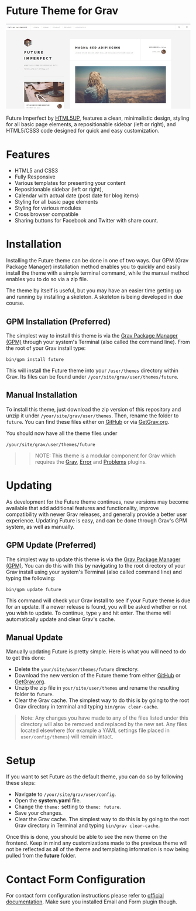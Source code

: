 # Future Theme for Grav

![Future](screenshot.jpg)

Future Imperfect by [HTML5UP](http://www.html5up.net), features a clean, minimalistic design, styling for all basic page elements, a repositionable sidebar (left or right), and HTML5/CSS3 code designed for quick and easy customization.

# Features

* HTML5 and CSS3
* Fully Responsive
* Various templates for presenting your content
* Repositionable sidebar (left or right),
* Calendar with actual date (post date for blog items)
* Styling for all basic page elements
* Styling for various modules
* Cross browser compatible
* Sharing buttons for Facebook and Twitter with share count.

# Installation

Installing the Future theme can be done in one of two ways. Our GPM (Grav Package Manager) installation method enables you to quickly and easily install the theme with a simple terminal command, while the manual method enables you to do so via a zip file.

The theme by itself is useful, but you may have an easier time getting up and running by installing a skeleton. A skeleton is being developed in due course.

## GPM Installation (Preferred)

The simplest way to install this theme is via the [Grav Package Manager (GPM)](http://learn.getgrav.org/advanced/grav-gpm) through your system's Terminal (also called the command line).  From the root of your Grav install type:

    bin/gpm install future

This will install the Future theme into your `/user/themes` directory within Grav. Its files can be found under `/your/site/grav/user/themes/future`.

## Manual Installation

To install this theme, just download the zip version of this repository and unzip it under `/your/site/grav/user/themes`. Then, rename the folder to `future`. You can find these files either on [GitHub](https://github.com/absalomedia/grav-theme-future) or via [GetGrav.org](http://getgrav.org/downloads/themes).

You should now have all the theme files under

    /your/site/grav/user/themes/future

>> NOTE: This theme is a modular component for Grav which requires the [Grav](http://github.com/getgrav/grav), [Error](https://github.com/getgrav/grav-theme-error) and [Problems](https://github.com/getgrav/grav-plugin-problems) plugins.

# Updating

As development for the Future theme continues, new versions may become available that add additional features and functionality, improve compatibility with newer Grav releases, and generally provide a better user experience. Updating Future is easy, and can be done through Grav's GPM system, as well as manually.

## GPM Update (Preferred)

The simplest way to update this theme is via the [Grav Package Manager (GPM)](http://learn.getgrav.org/advanced/grav-gpm). You can do this with this by navigating to the root directory of your Grav install using your system's Terminal (also called command line) and typing the following:

    bin/gpm update future

This command will check your Grav install to see if your Future theme is due for an update. If a newer release is found, you will be asked whether or not you wish to update. To continue, type `y` and hit enter. The theme will automatically update and clear Grav's cache.

## Manual Update

Manually updating Future is pretty simple. Here is what you will need to do to get this done:

* Delete the `your/site/user/themes/future` directory.
* Download the new version of the Future theme from either [GitHub](https://github.com/absalomedia/grav-theme-future) or [GetGrav.org](http://getgrav.org/downloads/themes).
* Unzip the zip file in `your/site/user/themes` and rename the resulting folder to `future`.
* Clear the Grav cache. The simplest way to do this is by going to the root Grav directory in terminal and typing `bin/grav clear-cache`.

> Note: Any changes you have made to any of the files listed under this directory will also be removed and replaced by the new set. Any files located elsewhere (for example a YAML settings file placed in `user/config/themes`) will remain intact.

# Setup

If you want to set Future as the default theme, you can do so by following these steps:

* Navigate to `/your/site/grav/user/config`.
* Open the **system.yaml** file.
* Change the `theme:` setting to `theme: future`.
* Save your changes.
* Clear the Grav cache. The simplest way to do this is by going to the root Grav directory in Terminal and typing `bin/grav clear-cache`.

Once this is done, you should be able to see the new theme on the frontend. Keep in mind any customizations made to the previous theme will not be reflected as all of the theme and templating information is now being pulled from the **future** folder.

# Contact Form Configuration
For contact form configuration instructions please refer to [official documentation](http://learn.getgrav.org/advanced/contact-form). Make sure you installed Email and Form plugin though.
